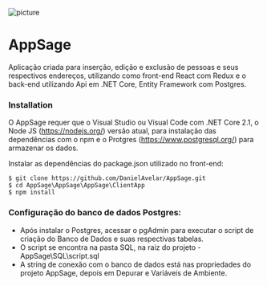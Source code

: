 <p class="has-line-data" data-line-start="0" data-line-end="1"><img src="https://miro.medium.com/max/1024/1*FVSOuHIt8ehMBeevin_8cA.png" alt="picture"></p>
<h1 class="code-line" data-line-start=2 data-line-end=3 ><a id="AppSage_2"></a>AppSage</h1>
<p class="has-line-data" data-line-start="4" data-line-end="5">Aplicação criada para inserção, edição e exclusão de pessoas e seus respectivos endereços, utilizando como front-end React com Redux e o back-end utilizando Api em .NET Core, Entity Framework com Postgres.</p>
<h3 class="code-line" data-line-start=6 data-line-end=7 ><a id="Installation_6"></a>Installation</h3>
<p class="has-line-data" data-line-start="8" data-line-end="9">O AppSage requer que o Visual Studio ou Visual Code com .NET Core 2.1, o Node JS (<a href="https://nodejs.org/">https://nodejs.org/</a>) versão atual, para instalação das dependências com o npm e o Protgres (<a href="https://www.postgresql.org/">https://www.postgresql.org/</a>) para armazenar os dados.</p>
<p class="has-line-data" data-line-start="10" data-line-end="11">Instalar as dependências do package.json utilizado no front-end:</p>
<pre><code class="has-line-data" data-line-start="13" data-line-end="17" class="language-sh">$ git <span class="hljs-built_in">clone</span> https://github.com/DanielAvelar/AppSage.git
$ <span class="hljs-built_in">cd</span> AppSage\AppSage\AppSage\ClientApp
$ npm install
</code></pre>
<h3 class="code-line" data-line-start=18 data-line-end=19 ><a id="Configurao_do_banco_de_dados_Postgres_18"></a>Configuração do banco de dados Postgres:</h3>
<ul>
<li class="has-line-data" data-line-start="20" data-line-end="21">Após instalar o Postgres, acessar o pgAdmin para executar o script de criação do Banco de Dados e suas respectivas tabelas.</li>
<li class="has-line-data" data-line-start="21" data-line-end="22">O script se encontra na pasta SQL, na raiz do projeto - AppSage\SQL\script.sql</li>
<li class="has-line-data" data-line-start="22" data-line-end="23">A string de conexão com o banco de dados está nas propriedades do projeto AppSage, depois em Depurar e Variáveis de Ambiente.</li>
</ul>
